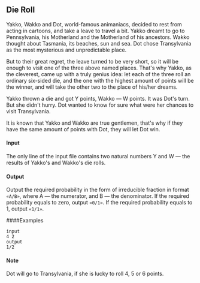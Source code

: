 ## Die Roll

Yakko, Wakko and Dot, world-famous animaniacs, decided to rest from acting in cartoons, and take a leave to travel a bit. Yakko dreamt to go to Pennsylvania, his Motherland and the Motherland of his ancestors. Wakko thought about Tasmania, its beaches, sun and sea. Dot chose Transylvania as the most mysterious and unpredictable place.

But to their great regret, the leave turned to be very short, so it will be enough to visit one of the three above named places. That's why Yakko, as the cleverest, came up with a truly genius idea: let each of the three roll an ordinary six-sided die, and the one with the highest amount of points will be the winner, and will take the other two to the place of his/her dreams.

Yakko thrown a die and got Y points, Wakko — W points. It was Dot's turn. But she didn't hurry. Dot wanted to know for sure what were her chances to visit Transylvania.

It is known that Yakko and Wakko are true gentlemen, that's why if they have the same amount of points with Dot, they will let Dot win.

#### Input
The only line of the input file contains two natural numbers Y and W — the results of Yakko's and Wakko's die rolls.

#### Output
Output the required probability in the form of irreducible fraction in format `«A/B»`, where A — the numerator, and B — the denominator. If the required probability equals to zero, output `«0/1»`. If the required probability equals to 1, output `«1/1»`.

####Examples
```
input
4 2
output
1/2
```

#### Note
Dot will go to Transylvania, if she is lucky to roll 4, 5 or 6 points.

